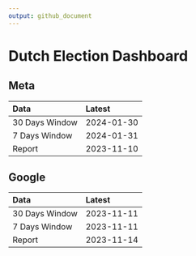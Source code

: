 ```yaml
---
output: github_document
---
```


# Dutch Election Dashboard



## Meta


|Data           |Latest     |
|:--------------|:----------|
|30 Days Window |2024-01-30 |
|7 Days Window  |2024-01-31 |
|Report         |2023-11-10 |

## Google


|Data           |Latest     |
|:--------------|:----------|
|30 Days Window |2023-11-11 |
|7 Days Window  |2023-11-11 |
|Report         |2023-11-14 |
